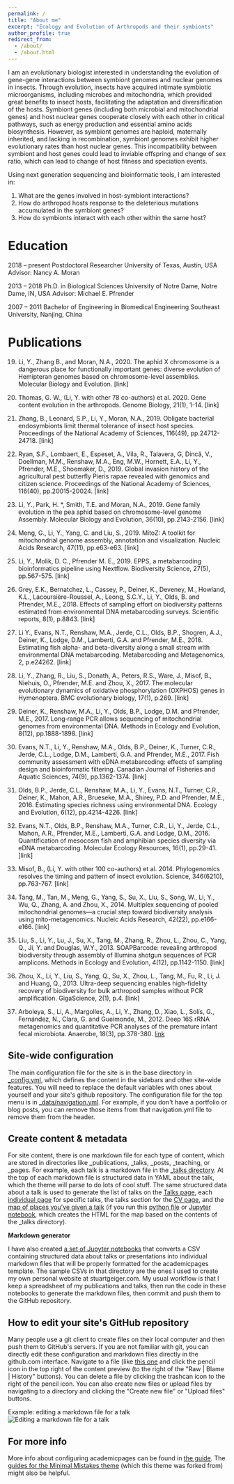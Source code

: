 ```yaml
---
permalink: /
title: "About me"
excerpt: "Ecology and Evolution of Arthropods and their symbionts"
author_profile: true
redirect_from: 
  - /about/
  - /about.html
---
```


I am an evolutionary biologist interested in understanding the evolution of gene-gene interactions between symbiont genomes and nuclear genomes in insects. Through evolution, insects have acquired intimate symbiotic microorganisms, including microbes and mitochondria, which provided great benefits to insect hosts, facilitating the adaptation and diversification of the hosts. Symbiont genes (including both microbial and mitochondrial genes) and host nuclear genes cooperate closely with each other in critical pathways, such as energy production and essential amino acids biosynthesis. However, as symbiont genomes are haploid, maternally inherited, and lacking in recombination, symbiont genomes exhibit higher evolutionary rates than host nuclear genes. This incompatibility between symbiont and host genes could lead to inviable offspring and change of sex ratio, which can lead to change of host fitness and speciation events. 

Using next generation sequencing and bioinformatic tools, I am interested in: 
1. What are the genes involved in host-symbiont interactions?
1. How do arthropod hosts response to the deleterious mutations accumulated in the symbiont genes? 
1. How do symbionts interact with each other within the same host?


Education
======
2018 – present Postdoctoral Researcher 
               University of Texas, Austin, USA					                                          
               Advisor: Nancy A. Moran
              
2013 – 2018		 Ph.D. in Biological Sciences                                                                                                                                      University of Notre Dame, Notre Dame, IN, USA
               Advisor: Michael E. Pfrender

2007 – 2011	   Bachelor of Engineering in Biomedical Engineering
          		 Southeast University, Nanjing, China                                                           

Publications
======
19. Li, Y., Zhang B., and Moran, N.A., 2020. The aphid X chromosome is a dangerous place for functionally important genes: diverse evolution of Hemipteran genomes based on chromosome-level assemblies. Molecular Biology and Evolution. [link]

18. Thomas, G. W., (Li, Y. with other 78 co-authors) et al. 2020. Gene content evolution in the arthropods. Genome Biology, 21(1), 1-14. [link]

17. Zhang, B., Leonard, S.P., Li, Y., Moran, N.A., 2019. Obligate bacterial endosymbionts limit thermal tolerance of insect host species. Proceedings of the National Academy of Sciences, 116(49), pp.24712-24718. [link]

16. Ryan, S.F., Lombaert, E., Espeset, A., Vila, R., Talavera, G, Dincă, V., Doellman, M.M., Renshaw, M.A., Eng, M.W., Hornett, E.A., Li, Y., Pfrender, M.E., Shoemaker, D., 2019. Global invasion history of the agricultural pest butterfly Pieris rapae revealed with genomics and citizen science. Proceedings of the National Academy of Sciences, 116(40), pp.20015-20024. [link]

15. Li, Y., Park, H. *, Smith, T.E. and Moran, N.A., 2019. Gene family evolution in the pea aphid based on chromosome-level genome Assembly. Molecular Biology and Evolution, 36(10), pp.2143-2156. [link]

14. Meng, G., Li, Y., Yang, C. and Liu, S., 2019. MitoZ: A toolkit for mitochondrial genome assembly, annotation and visualization. Nucleic Acids Research, 47(11), pp.e63-e63. [link]

13. Li, Y., Molik, D. C., Pfrender M. E., 2019. EPPS, a metabarcoding bioinformatics pipeline using Nextflow. Biodiversity Science, 27(5), pp.567-575. [link]

12. Grey, E.K., Bernatchez, L., Cassey, P., Deiner, K., Deveney, M., Howland, K.L., Lacoursière-Roussel, A., Leong, S.C.Y., Li, Y., Olds, B. and Pfrender, M.E., 2018. Effects of sampling effort on biodiversity patterns estimated from environmental DNA metabarcoding surveys. Scientific reports, 8(1), p.8843. [link]

11. Li Y., Evans, N.T., Renshaw, M.A., Jerde, C.L., Olds, B.P., Shogren, A.J., Deiner, K., Lodge, D.M., Lamberti, G.A. and Pfrender, M.E., 2018. Estimating fish alpha- and beta-diversity along a small stream with environmental DNA metabarcoding. Metabarcoding and Metagenomics, 2, p.e24262. [link]

10. Li, Y., Zhang, R., Liu, S., Donath, A., Peters, R.S., Ware, J., Misof, B., Niehuis, O., Pfrender, M.E. and Zhou, X., 2017. The molecular evolutionary dynamics of oxidative phosphorylation (OXPHOS) genes in Hymenoptera. BMC evolutionary biology, 17(1), p.269. [link]

9. Deiner, K., Renshaw, M.A., Li, Y., Olds, B.P., Lodge, D.M. and Pfrender, M.E., 2017. Long‐range PCR allows sequencing of mitochondrial genomes from environmental DNA. Methods in Ecology and Evolution, 8(12), pp.1888-1898. [link]

8. Evans, N.T., Li, Y., Renshaw, M.A., Olds, B.P., Deiner, K., Turner, C.R., Jerde, C.L., Lodge, D.M., Lamberti, G.A. and Pfrender, M.E., 2017. Fish community assessment with eDNA metabarcoding: effects of sampling design and bioinformatic filtering. Canadian Journal of Fisheries and Aquatic Sciences, 74(9), pp.1362-1374. [link]

7. Olds, B.P., Jerde, C.L., Renshaw, M.A., Li, Y., Evans, N.T., Turner, C.R., Deiner, K., Mahon, A.R., Brueseke, M.A., Shirey, P.D. and Pfrender, M.E., 2016. Estimating species richness using environmental DNA. Ecology and Evolution, 6(12), pp.4214-4226. [link]

6. Evans, N.T., Olds, B.P., Renshaw, M.A., Turner, C.R., Li, Y., Jerde, C.L., Mahon, A.R., Pfrender, M.E., Lamberti, G.A. and Lodge, D.M., 2016. Quantification of mesocosm fish and amphibian species diversity via eDNA metabarcoding. Molecular Ecology Resources, 16(1), pp.29-41. [link]

5. Misof, B., (Li, Y. with other 100 co-authors) et al. 2014. Phylogenomics resolves the timing and pattern of insect evolution. Science, 346(6210), pp.763-767. [link]

4. Tang, M., Tan, M., Meng, G., Yang, S., Su, X., Liu, S., Song, W., Li, Y., Wu, Q., Zhang, A. and Zhou, X., 2014. Multiplex sequencing of pooled mitochondrial genomes—a crucial step toward biodiversity analysis using mito-metagenomics. Nucleic Acids Research, 42(22), pp.e166-e166. [link]

3. Liu, S., Li, Y., Lu, J., Su, X., Tang, M., Zhang, R., Zhou, L., Zhou, C., Yang, Q., Ji, Y. and Douglas, W.Y., 2013. SOAPBarcode: revealing arthropod biodiversity through assembly of Illumina shotgun sequences of PCR amplicons. Methods in Ecology and Evolution, 4(12), pp.1142-1150. [link]

2. Zhou, X., Li, Y., Liu, S., Yang, Q., Su, X., Zhou, L., Tang, M., Fu, R., Li, J. and Huang, Q., 2013. Ultra-deep sequencing enables high-fidelity recovery of biodiversity for bulk arthropod samples without PCR amplification. GigaScience, 2(1), p.4. [link]

1. Arboleya, S., Li, A., Margolles, A., Li, Y., Zhang, D., Xiao, L., Solís, G., Fernández, N., Clara, G. and Gueimonde, M., 2012. Deep 16S rRNA metagenomics and quantitative PCR analyses of the premature infant fecal microbiota. Anaerobe, 18(3), pp.378-380. [link](https://doi.org/10.1016/j.anaerobe.2012.04.013)

Site-wide configuration
------
The main configuration file for the site is in the base directory in [_config.yml](https://github.com/academicpages/academicpages.github.io/blob/master/_config.yml), which defines the content in the sidebars and other site-wide features. You will need to replace the default variables with ones about yourself and your site's github repository. The configuration file for the top menu is in [_data/navigation.yml](https://github.com/academicpages/academicpages.github.io/blob/master/_data/navigation.yml). For example, if you don't have a portfolio or blog posts, you can remove those items from that navigation.yml file to remove them from the header. 

Create content & metadata
------
For site content, there is one markdown file for each type of content, which are stored in directories like _publications, _talks, _posts, _teaching, or _pages. For example, each talk is a markdown file in the [_talks directory](https://github.com/academicpages/academicpages.github.io/tree/master/_talks). At the top of each markdown file is structured data in YAML about the talk, which the theme will parse to do lots of cool stuff. The same structured data about a talk is used to generate the list of talks on the [Talks page](https://academicpages.github.io/talks), each [individual page](https://academicpages.github.io/talks/2012-03-01-talk-1) for specific talks, the talks section for the [CV page](https://academicpages.github.io/cv), and the [map of places you've given a talk](https://academicpages.github.io/talkmap.html) (if you run this [python file](https://github.com/academicpages/academicpages.github.io/blob/master/talkmap.py) or [Jupyter notebook](https://github.com/academicpages/academicpages.github.io/blob/master/talkmap.ipynb), which creates the HTML for the map based on the contents of the _talks directory).

**Markdown generator**

I have also created [a set of Jupyter notebooks](https://github.com/academicpages/academicpages.github.io/tree/master/markdown_generator
) that converts a CSV containing structured data about talks or presentations into individual markdown files that will be properly formatted for the academicpages template. The sample CSVs in that directory are the ones I used to create my own personal website at stuartgeiger.com. My usual workflow is that I keep a spreadsheet of my publications and talks, then run the code in these notebooks to generate the markdown files, then commit and push them to the GitHub repository.

How to edit your site's GitHub repository
------
Many people use a git client to create files on their local computer and then push them to GitHub's servers. If you are not familiar with git, you can directly edit these configuration and markdown files directly in the github.com interface. Navigate to a file (like [this one](https://github.com/academicpages/academicpages.github.io/blob/master/_talks/2012-03-01-talk-1.md) and click the pencil icon in the top right of the content preview (to the right of the "Raw | Blame | History" buttons). You can delete a file by clicking the trashcan icon to the right of the pencil icon. You can also create new files or upload files by navigating to a directory and clicking the "Create new file" or "Upload files" buttons. 

Example: editing a markdown file for a talk
![Editing a markdown file for a talk](/images/editing-talk.png)

For more info
------
More info about configuring academicpages can be found in [the guide](https://academicpages.github.io/markdown/). The [guides for the Minimal Mistakes theme](https://mmistakes.github.io/minimal-mistakes/docs/configuration/) (which this theme was forked from) might also be helpful.
